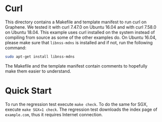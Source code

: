 # Curl

This directory contains a Makefile and template manifest to run curl on Graphene. We tested it with
curl 7.47.0 on Ubuntu 16.04 and with curl 7.58.0 on Ubuntu 18.04. This example uses curl installed
on the system instead of compiling from source as some of the other examples do. On Ubuntu 16.04,
please make sure that `libnss-mdns` is installed and if not, run the following command:

```sh
sudo apt-get install libnss-mdns
```

The Makefile and the template manifest contain comments to hopefully make them easier to understand.

# Quick Start

To run the regression test execute ```make check```. To do the same for SGX, execute ```make SGX=1
check```. The regression test downloads the index page of `example.com`, thus it requires Internet
connection.
